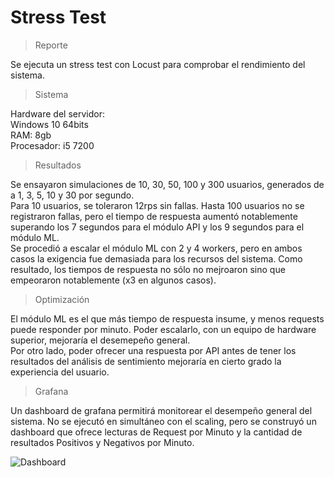 # Stress Test  
>Reporte  

Se ejecuta un stress test con Locust para comprobar el rendimiento del sistema.  
  
>Sistema  

Hardware del servidor:  
Windows 10 64bits   
RAM: 8gb   
Procesador: i5 7200  
  
>Resultados

Se ensayaron simulaciones de 10, 30, 50, 100 y 300 usuarios, generados de a 1, 3, 5, 10 y 30 por segundo.  
Para 10 usuarios, se toleraron 12rps sin fallas. Hasta 100 usuarios no se registraron fallas, pero el tiempo de respuesta aumentó notablemente superando los 7 segundos para el módulo API y los 9 segundos para el módulo ML.  
Se procedió a escalar el módulo ML con 2 y 4 workers, pero en ambos casos la exigencia fue demasiada para los recursos del sistema. Como resultado, los tiempos de respuesta no sólo no mejroaron sino que empeoraron notablemente (x3 en algunos casos).  
  
>Optimización  

El módulo ML es el que más tiempo de respuesta insume, y menos requests puede responder por minuto. Poder escalarlo, con un equipo de hardware superior, mejoraría el desemepeño general.  
Por otro lado, poder ofrecer una respuesta por API antes de tener los resultados del análisis de sentimiento mejoraría en cierto grado la experiencia del usuario.  

>Grafana  

Un dashboard de grafana permitirá monitorear el desempeño general del sistema. No se ejecutó en simultáneo con el scaling, pero se construyó un dashboard que ofrece lecturas de Request por Minuto y la cantidad de resultados Positivos y Negativos por Minuto.


![Dashboard](../assets/screen_grafana.png?raw=true)

